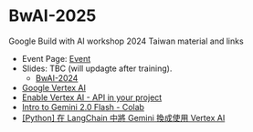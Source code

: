 # BwAI-2025

Google Build with AI workshop 2024 Taiwan material and links

- Event Page: [Event](https://gdg.community.dev/events/details/google-gdg-cloud-taipei-presents-build-with-ai-2025-taipei-4-325/)
- Slides: TBC (will updagte after training).
  - [BwAI-2024](https://github.com/kkdai/BwAI-2024)
- [Google Vertex AI](https://console.cloud.google.com/vertex-ai)
- [Enable Vertex AI - API in your project](https://cloud.google.com/vertex-ai/docs/featurestore/setup?hl=zh-cn)
- [Intro to Gemini 2.0 Flash - Colab](https://colab.research.google.com/github/GoogleCloudPlatform/generative-ai/blob/main/gemini/getting-started/intro_gemini_2_0_flash.ipynb)
- [[Python] 在 LangChain 中將 Gemini 換成使用 Vertex AI](https://www.evanlin.com/til-gemini-vertex-ai/)





